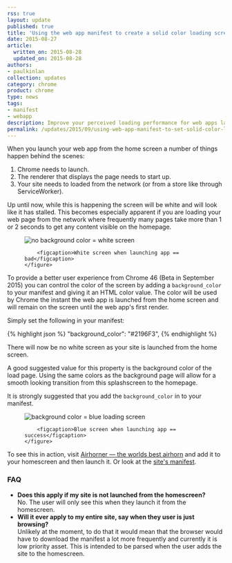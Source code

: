 ```yaml
---
rss: true
layout: update
published: true
title: 'Using the web app manifest to create a solid color loading screen'
date: 2015-08-27
article:
  written_on: 2015-08-28
  updated_on: 2015-08-28
authors:
- paulkinlan
collection: updates
category: chrome
product: chrome
type: news
tags:
- manifest
- webapp
description: Improve your perceived loading performance for web apps launched from the homescreen.
permalink: /updates/2015/09/using-web-app-manifest-to-set-solid-color-loading-screen.html
---
```


When you launch your web app from the home screen a number of things happen behind the
scenes:

1. Chrome needs to launch.
2. The renderer that displays the page needs to start up.
3. Your site needs to loaded from the network (or from a store like through ServiceWorker).

Up until now, while this is happening the screen will be white and will look like
it has stalled. This becomes especially apparent if you are loading your web page from the 
network where frequently many pages take more than 1 or 2 seconds to get any content
visible on the homepage.

<div class="clear g-wide--full">
    <figure class="fluid">
        <img src="/web/updates/images/2015-08-28-using-web-app-manifest-to-set-solid-color-loading-screen/white.png" alt="no background color = white screen">

        <figcaption>White screen when launching app == bad</figcaption>
    </figure>
</div>

To provide a better user experience from Chrome 46 (Beta in September 2015) you can control the color
of the screen by adding a `background_color` to your manifest and giving it an HTML 
color value. The color will be used by Chrome the instant the web app is launched from the
home screen and will remain on the screen until the web app's first render.

Simply set the following in your manifest:

{% highlight json %}
"background_color": "#2196F3",
{% endhighlight %}

There will now be no white screen as your site is launched from the home screen.

A good suggested value for this property is the background color of the load page.  Using the 
same colors as the background page will allow for a smooth looking transition from this
splashscreen to the homepage.

It is strongly suggested that you add the `background_color` in to your manifest.

<div class="clear g-wide--full">
    <figure class="fluid">
        <img src="/web/updates/images/2015-08-28-using-web-app-manifest-to-set-solid-color-loading-screen/blue.png" alt="background color = blue loading screen">

        <figcaption>Blue screen when launching app == success</figcaption>
    </figure>
</div>

<div class="clear"></div>

To see this in action, visit <a href="https://airhorner.com">Airhorner &mdash; the worlds best airhorn</a> 
and add it to your homescreen and then launch it. Or look at the <a href="https://airhorner.com/manifest.json">site's manifest</a>.

### FAQ

* **Does this apply if my site is not launched from the homescreen?** <br>
  No. The user will only see this when they launch it from the homescreen.
* **Will it ever apply to my entire site, say when they user is just browsing?** <br>
  Unlikely at the moment, to do that it would mean that the browser would have to download the manifest
  a lot more frequently and currently it is low priority asset. This is intended to be parsed when 
  the user adds the site to the homescreen.